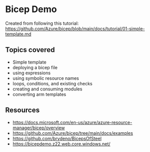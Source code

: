 # Bicep Demo

Created from following this tutorial: https://github.com/Azure/bicep/blob/main/docs/tutorial/01-simple-template.md

## Topics covered
- Simple template
- deploying a bicep file
- using expressions
- using symbolic resource names
- loops, conditions, and existing checks
- creating and consuming modules
- converting arm templates

## Resources
- https://docs.microsoft.com/en-us/azure/azure-resource-manager/bicep/overview
- https://github.com/Azure/bicep/tree/main/docs/examples
- https://github.com/brydeno/BicepsOfSteel
- https://bicepdemo.z22.web.core.windows.net/